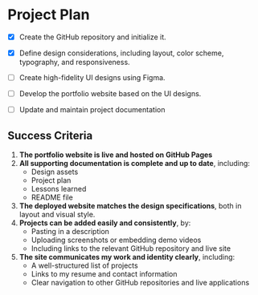 # Project Plan

- [x] Create the GitHub repository and initialize it.
- [x] Define design considerations, including layout, color scheme, typography, and responsiveness.
- [ ] Create high-fidelity UI designs using Figma.
- [ ] Develop the portfolio website based on the UI designs.
- [ ] Update and maintain project documentation


## Success Criteria

1. **The portfolio website is live and hosted on GitHub Pages** 
2. **All supporting documentation is complete and up to date**, including:
   - Design assets
   - Project plan
   - Lessons learned
   - README file
3. **The deployed website matches the design specifications**, both in layout and visual style.
4. **Projects can be added easily and consistently**, by:
   - Pasting in a description
   - Uploading screenshots or embedding demo videos
   - Including links to the relevant GitHub repository and live site
5. **The site communicates my work and identity clearly**, including:
   - A well-structured list of projects
   - Links to my resume and contact information
   - Clear navigation to other GitHub repositories and live applications

